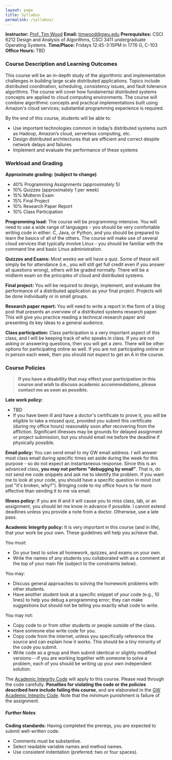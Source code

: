```yaml
---
layout: page
title: Syllabus
permalink: /syllabus/
---
```


**Instructor:** [Prof. Tim Wood](:)
**Email:** [timwood@gwu.edu](mailto:timwood@gwu.edu)
**Prerequisites:** CSCI 6212 Design and Analysis of Algorithms, CSCI 3411 undergraduate Operating Systems.
**Time/Place:** Fridays 12:45-3:15PM in 1776 G, C-103
**Office Hours:** TBD

### Course Description and Learning Outcomes  ###

This course will be an in-depth study of the algorithmic and implementation challenges in building large scale distributed applications. Topics include distributed coordination, scheduling, consistency issues, and fault tolerance algorithms. The course will cover how fundamental distributed systems concepts are applied to cloud computing environments. The course will combine algorithmic concepts and practical implementations built using Amazon's cloud services; substantial programming experience is required.


By the end of this course, students will be able to:
  * Use important technologies common in today’s distributed systems such as Hadoop, Amazon’s cloud, serverless computing, etc.
  * Design distributed architectures that are efficient and correct despite network delays and failures
  * Implement and evaluate the performance of these systems

### Workload and Grading  ###

**Approximate grading: (subject to change)**
 - 40% Programming Assignments (approximately 5)
 - 10% Quizzes (approximately 1 per week)
 - 15% Midterm Exam
 - 15% Final Project
 - 10% Research Paper Report
 - 10% Class Participation

**Programming load:** The course will be programming-intensive. You will need to use a wide range of languages - you should be very comfortable writing code in either: C, Java, or Python, and you should be prepared to learn the basics of all of the others. The course will make use of several cloud services that typically involve Linux - you should be familiar with the command line and basic Linux administration.

**Quizzes and Exams:** Most weeks we will have a quiz. Some of these will simply be for attendance (i.e., you will still get full credit even if you answer all questions wrong), others will be graded normally. There will be a midterm exam on the principles of cloud and distributed systems.

**Final project:** You will be required to design, implement, and evaluate the performance of a distributed application as your final project. Projects will be done individually or in small groups.

**Research paper report:** You will need to write a report in the form of a blog post that presents an overview of a distributed systems research paper. This will give you practice reading a technical research paper and presenting its key ideas to a general audience.

**Class participation:** Class participation is a very important aspect of this class, and I will be keeping track of who speaks in class. If you are not asking or answering questions, then you will get a zero. There will be other options for participating online as well. If you are not participating online or in person each week, then you should not expect to get an A in the course.


### Course Policies  ###

> **If you have a disability that may effect your participation in this course and wish to discuss academic accommodations, please contact me as soon as possible.**

**Late work policy:**
  * TBD
  * If you have been ill and have a doctor's certificate to prove it, you will be eligible to take a missed quiz, provided you submit this certificate (during my office hours) reasonably soon after recovering from the affliction. Significant illnesses may be grounds for delayed assignment or project submission, but you should email me before the deadline if physically possible.

**Email policy:** You can send email to my GW email address. I will answer most class email during specific times set aside during the week for this purpose - so do not expect an instantaneous response. Since this is an advanced class, **you may not perform "debugging by email"**. That is, do not send me code snippets and ask me to identify the problem. If you want me to look at your code, you should have a specific question in mind (not just "it's broken, why?"). Bringing code to my office hours is far more effective than sending it to me via email.

**Illness policy:** If you are ill and it will cause you to miss class, lab, or an assignment, you should let me know in advance if possible.  I cannot extend deadlines unless you provide a note from a doctor.  Otherwise, use a late pass.

**Academic Integrity policy:** It is very important in this course (and in life), that your work be your own. These guidelines will help you achieve that.

You must:
  * Do your best to solve all homework, quizzes, and exams on your own.
  * Write the names of any students you collaborated with as a comment at the top of your main file (subject to the constraints below).

You may:
  * Discuss general approaches to solving the homework problems with other students.
  * Have another student look at a specific snippet of your code (e.g., 10 lines) to help you debug a programming error; they can make suggestions but should not be telling you exactly what code to write.

You may not:
  * Copy code to or from other students or people outside of the class.
  * Have someone else write code for you.
  * Copy code from the internet, unless you specifically reference the source and can explain how it works. This should be a tiny minority of the code you submit.
  * Write code as a group and then submit identical or slightly modified versions---if you are working together with someone to solve a problem, each of you should be writing up your own independent solution.


The [Academic Integrity Code](https://github.com/GWU-CSCI3411-Fall16/hw-0-gparmer/blob/master/cs_integrity.md) will apply to this course. Please read through the code carefully. **Penalties for violating the code or the policies described here include failing this course**, and are elaborated in the [GW Academic Integrity Code](https://studentconduct.gwu.edu/code-academic-integrity). Note that the _minimum_ punishment is failure of the assignment.

##### Further Notes  #####

**Coding standards:**  Having completed the prereqs, you are expected to submit well-written code:
  * Comments must be substantive.
  * Select readable variable names and method names.
  * Use consistent indentation (preferred: two or four spaces).
